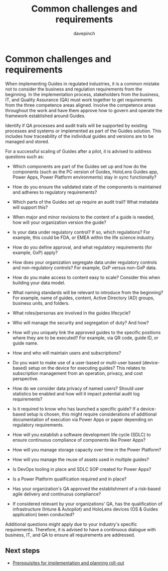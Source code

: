 ﻿---
title: Common challenges and requirements
description: Consider questions regarding business and regulation requirements before implementing Dynamics 365 Guides
ms.date: 03/13/2023
ms.topic: conceptual
author: davepinch
ms.author: davepinch
ms-reviewer: m-hartmann
ms.custom: bap-template
---

# Common challenges and requirements

When implementing Guides in regulated industries, it is a common mistake not to consider the business and regulation requirements from the beginning. In the implementation process, stakeholders from the business, IT, and Quality Assurance (QA) must work together to get requirements from the three competence areas aligned. Involve the competence areas throughout the work and have them approve how to govern and operate the framework established around Guides.

Identify if QA processes and audit trails will be supported by existing processes and systems or implemented as part of the Guides solution. This includes how traceability of the individual guides and versions are to be managed and stored.

For a successful scaling of Guides after a pilot, it is advised to address questions such as:

- Which components are part of the Guides set up and how do the components (such as the PC version of Guides, HoloLens Guides app, Power Apps, Power Platform environments) stay in sync functionally?

- How do you ensure the validated state of the components is maintained and adheres to regulatory requirements?

- Which parts of the Guides set up require an audit trail? What metadata will support this?

- When major and minor revisions to the content of a guide is needed, how will your organization version the guide?

- Is your data under regulatory control? If so, which regulations? For example, this could be FDA, or EMEA within the life science industry.

- How do you define approval, and what regulatory requirements (for example, GxP) apply?

- How does your organization segregate data under regulatory controls and non-regulatory controls? For example, GxP versus non-GxP data.

- How do you make access to content easy to scale? Consider this when building your data model.

- What naming standards will be relevant to introduce from the beginning? For example, name of guides, content, Active Directory (AD) groups, business units, and folders.

- What roles/personas are involved in the guides lifecycle?

- Who will manage the security and segregation of duty? And how?

- How will you uniquely link the approved guides to the specific positions where they are to be executed? For example, via QR code, guide ID, or guide name.

- How and who will maintain users and subscriptions?

- Do you want to make use of a user-based or multi-user based (device-based) setup on the device for executing guides? This relates to subscription management from an operation, privacy, and cost perspective.

- How do we consider data privacy of named users? Should user statistics be enabled and how will it impact potential audit log requirements?

- Is it required to know who has launched a specific guide? If a device-based setup is chosen, this might require considerations of additional documentation of execution via Power Apps or paper depending on regulatory requirements.

- How will you establish a software development life cycle (SDLC) to ensure continuous compliance of components like Power Apps?

- How will you manage storage capacity over time in the Power Platform?

- How will you manage the reuse of assets used in multiple guides?

- Is DevOps tooling in place and SDLC SOP created for Power Apps?

- Is a Power Platform qualification required and in place?

- Has your organization's QA approved the establishment of a risk-based agile delivery and continuous compliance?

- If considered relevant by your organizations' QA, has the qualification of infrastructure (Intune & Autopilot) and HoloLens devices (OS & Guides application) been conducted?

Additional questions might apply due to your industry's specific requirements. Therefore, it is advised to have a continuous dialogue with business, IT, and QA to ensure all requirements are addressed.

## Next steps

- [Prerequisites for implementation and planning roll-out](prerequisites-for-implementation-and-planning-roll-out.md)
